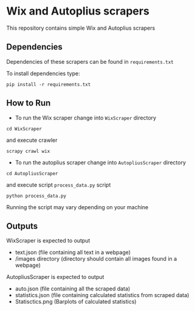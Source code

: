 # Wix and Autoplius scrapers

This repository contains simple Wix and Autoplius scrapers

## Dependencies

Dependencies of these scrapers can be found in `requirements.txt`

To install dependencies type:

```
pip install -r requirements.txt
```

## How to Run

- To run the Wix scraper change into `WixScraper` directory
```
cd WixScraper
```
and execute crawler

```
scrapy crawl wix
```

- To run the autoplius scraper change into `AutopliusScraper` directory
```
cd AutopliusScraper
```
and execute script `process_data.py` script

```
python process_data.py
```

Running the script may vary depending on your machine

## Outputs

WixScraper is expected to output
- text.json (file containing all text in a webpage)
- /images directory (directory should contain all images found in a webpage)

AutopliusScraper is expected to output
- auto.json (file containing all the scraped data)
- statistics.json (file containing calculated statistics from scraped data)
- Statisctics.png (Barplots of calculated statistics)
